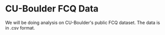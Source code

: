 CU-Boulder FCQ Data
===

We will be doing analysis on CU-Boulder's public FCQ dataset.  The data is in .csv format.
